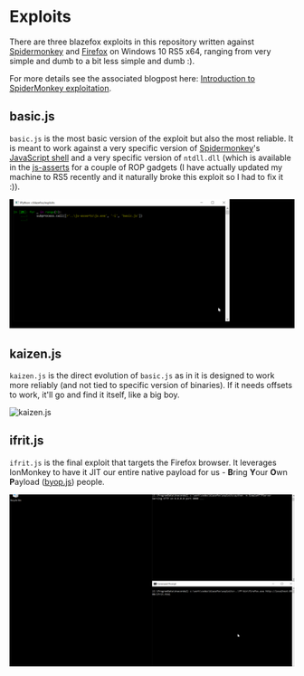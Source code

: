 # Exploits

There are three blazefox exploits in this repository written against [Spidermonkey](https://github.com/mozilla/gecko-dev/tree/master/js) and [Firefox](https://www.mozilla.org/en-US/firefox/new/) on Windows 10 RS5 x64, ranging from very simple and dumb to a bit less simple and dumb :).

For more details see the associated blogpost here: [Introduction to SpiderMonkey exploitation](https://doar-e.github.io/blog/2018/11/19/introduction-to-spidermonkey-exploitation/).

## basic.js

`basic.js` is the most basic version of the exploit but also the most reliable. It is meant to work against a very specific version of [Spidermonkey](https://github.com/mozilla/gecko-dev/tree/master/js)'s [JavaScript shell](https://github.com/mozilla/gecko-dev/tree/master/js/src/shell) and a very specific version of `ntdll.dll` (which is available in the [js-asserts](https://github.com/0vercl0k/blazefox/tree/master/js-asserts) for a couple of ROP gadgets (I have actually updated my machine to RS5 recently and it naturally broke this exploit so I had to fix it :)).

![basic.js](gifs/basic.gif)

## kaizen.js

`kaizen.js` is the direct evolution of `basic.js` as in it is designed to work more reliably (and not tied to specific version of binaries). If it needs offsets to work, it'll go and find it itself, like a big boy.

![kaizen.js](gifs/kaizen.gif)

## ifrit.js

`ifrit.js` is the final exploit that targets the Firefox browser. It leverages IonMonkey to have it JIT our entire native payload for us - **B**ring **Y**our **O**wn **P**ayload ([byop.js](https://github.com/0vercl0k/blazefox/blob/master/exploits/byop.js)) people.

![ifrit.js](gifs/ifrit.gif)

